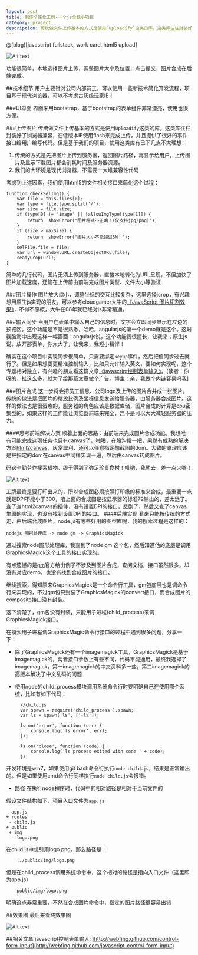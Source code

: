 ```yaml
---
layout: post
title: 制作个性化工牌-一个js全栈小项目
category: project
description: 传统做文件上传基本的方式是使用`Uploadify`这类的库，这类库往往封装好了浏览器兼容，在低版本IE使用flash来完成上传，并且提供了很好的事件接口给用户编写代码。但是基于我们的项目，使用这类库有已下几点不太理想
---
```


@(blog)[javascript fullstack, work card, html5 upload]

![Alt text](http://king-images.qiniudn.com/word-card-cover.jpg)

功能很简单，本地选择图片上传，调整图片大小及位置，点击提交，图片合成在后端完成。

##技术细节
用户主要针对公司内部员工，可以使用一些新技术简化开发流程，项目基于现代浏览器，可以不考虑古灰级玩家IE！

###UI界面
界面采用bootstrap，基于bootstrap的表单组件非常漂亮，使用也很方便。

###上传图片
传统做文件上传基本的方式是使用`Uploadify`这类的库，这类库往往封装好了浏览器兼容，在低版本IE使用flash来完成上传，并且提供了很好的事件接口给用户编写代码。但是基于我们的项目，使用这类库有已下几点不太理想：

1. 传统的方式是先把图片上传到服务器，返回图片路径，再显示给用户。上传图片及显示下载图片都会消耗时间及服务器资源。
2. 我们的大环境是现代浏览器，不需要一大堆兼容性代码

考虑到上述因素，我们使用html5的文件相关接口来简化这个过程：

    function checkSelImg() {
        var file = this.files[0];
        var type = file.type.split('/');
        var size = file.size;
        if (type[0] != 'image' || !allowImgType[type[1]]) {
            return  showError("图片格式不正确！(仅支持jpg/png)");
        }
        if (size > maxSize) {
            return  showError("图片大小不能超过5M！");
        }
        selFile.file = file;
        var url = window.URL.createObjectURL(file);
        readyCrop(url);
    }

简单的几行代码，图片无须上传到服务器，直接本地转化为URL呈现，不但加快了图片加载速度，还能在上传前由前端完成图片类型、文件大小等验证

###图片操作
图片放大缩小，调整坐标的交互比较复杂，这里选择jcrop，有兴趣想用原生js实现的朋友，可以参考cloudgamer大牛的[《JavaScript 图片切割效果》](http://www.cnblogs.com/cloudgamer/archive/2008/07/21/1247267.html)，不得不感概，大牛在08年就已经对js非常精通。

###输入同步
当用户在表单中输入自己的信息时，文字会立即同步显示在左边的预览区。这个功能是不是很熟悉，哈哈，angularjs的第一个demo就是这个。这时我脑海中出现这样一幅画面：angularjs说，这个功能我很擅长，让我来；原生js说，放开那表单，你太大了，让我来，我短小精悍！

确实在这个项目中实现同步很简单，只需要绑定`keyup`事件，然后把值同步过去就行了。但是如果想要更精准控制输入，比如只允许输入英文，要如何实现呢，这个专题相对独立，有兴趣的朋友看这篇文章[《javascript控制表单输入》](http://webfing.github.com/control-form-input)。[读者：你呀的，扯这么多，就为了给那篇文章做个广告。博主：亲，我做个内链容易吗我]


###图片合成
 这一步将会把员工信息、公司logo及上传的图片合并成一张图片。传统的做法是把图片的缩放比例及坐标信息发送给服务器，由服务器合成图片。这样的做法也是很蛋疼的，服务器的角色应该是数据库储，图片合成的计算是cpu密集型的，如果这样的工作能让浏览器前端来完全，岂不是可以大大减轻服务器的压力。

####思考前端解决方案
 顺着上面的思路：由前端来完成图片合成功能。我想唯一有可能完成这项任务也只有canvas了，啪啪，在股沟搜一把，果然有成熟的解决方案[html2canvas](http://html2canvas.hertzen.com/)，灰常犀利，还可以任意指定想截图的dom。大致的原理应该是把指定的dom在canvas中同样实现一遍，然后由canvas转成图片。

 码农辛勤劳作搜索猎物，终于得到了弥足珍贵食材！哎哟，我勒去，差一点火喉！

 ![Alt text](http://king-images.qiniudn.com/canvas.jpg)

工牌最终是要打印出来的，所以合成图必须按照打印级的标准来合成，最重要一点就是DPI不能小于300，咱上面的合成图是按显示器的标准72输出的，差太远了。查了查html2canvas的插件，没有设置DPI的接口，悲剧了，然后又查了canvas生原的实现，也没有找到设置DPI的接口。
####后端实现
看来只能按传统的方式走，由后端合成图片，node.js有哪些好用的图型库呢，我的搜索过程是这样的：

    nodejs 图形处理库 -> node gm -> GraphicsMagick

通过搜索node图形处理库，我查到了node gm 这个包，然后知道他的底层是调用GraphicsMagick这个工具的接口实现的。

有点遗憾的是[gm](http://aheckmann.github.io/gm/)官方给出例子不涉及到图片合成，查阅文档，接口虽然很多，却没有对应demo，也没有找到合成图片的接口。

继续搜索，得知原来GraphicsMagick是一个命令行工具，gm包底层也是调命令行来实现的，不过gm包只封装了GraphicsMagick的convert接口，而合成图片的composite接口没有封装。

这下清楚了，gm包没有封装，只能用子进程(child_process)来调GraphicsMagick接口。

在摸索用子进程调GraphicsMagic命令行接口的过程中遇到很多问题，分享一下：
* 除了GraphicsMagick还有一个imagemagick工具，GraphicsMagick是基于imagemagick的，两者接口参数上有些不同，代码不能通用，最终我选择了imagemagick，第一imagemagick的中文资料多一些，第二imagemagick的高版本解决了中文乱码的问题

* 使用node的child_process模块调用系统命令行时要明确自己在使用哪个系统，比如有如下代码：

        //child.js
        var spawn = require('child_process').spawn;
        var ls = spawn('ls', ['-la']);

        ls.on('error', function (err) {
            console.log('ls error', err);
        });

        ls.on('close', function (code) {
            console.log('ls process exited with code ' + code);
        });

开发环境是win7，如果使用git bash命令行执行`node child.js`，结果是正常输出的。但是如果使用cmd命令行同样执行`node child.js`会报错。

* 路径
 在执行node程序时，代码中的相对路径是相对于当前文件的

 假设文件结构如下，项目入口文件为`app.js`

    - app.js
    + routes
     - child.js
    + public
     + img
      - logo.png

 在child.js中想引用logo.png，那么路径是：

        ../public/img/logo.png

  但是在child_process调用系统命令中，这个相对的路径是指向入口文件（这里即为app.js）

        public/img/logo.png

 明确这点非常重要，不然在合成图片命令中，指定的图片路径很容易出错


##效果图
 最后来看终效果图

![Alt text](http://king-images.qiniudn.com/mm-meimei.jpg)



##相关文章
javascript控制表单输入: [http://webfing.github.com/control-form-input](http://webfing.github.com/javascript-control-form-input)